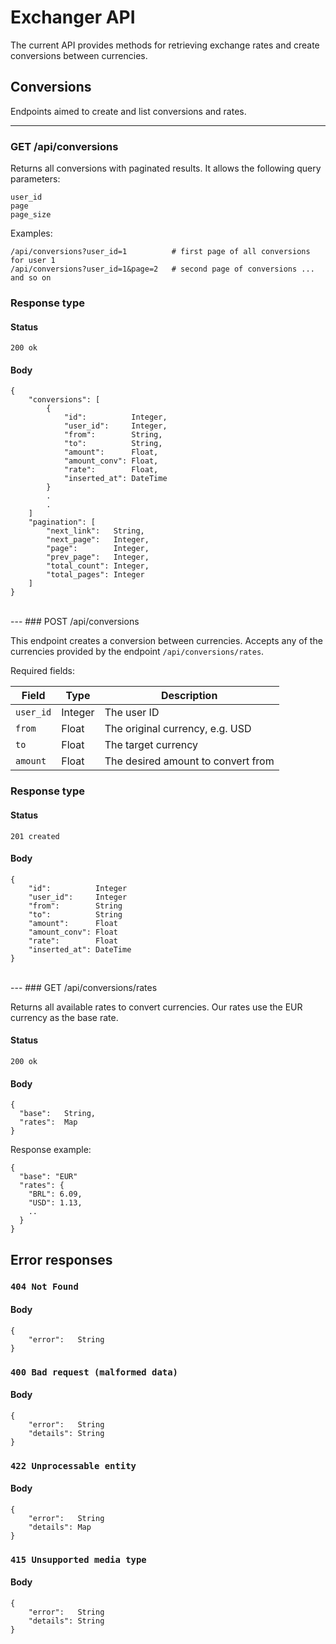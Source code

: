 # Exchanger API

The current API provides methods for retrieving exchange rates and create conversions between currencies.


## Conversions

Endpoints aimed to create and list conversions and rates.
<br />

---
### GET /api/conversions

Returns all conversions with paginated results. It allows the following query parameters:

```
user_id
page
page_size
```
Examples:

```
/api/conversions?user_id=1          # first page of all conversions for user 1
/api/conversions?user_id=1&page=2   # second page of conversions ... and so on
```

### Response type

#### Status
`200 ok`

#### Body
```
{
    "conversions": [
        {
            "id":          Integer,
            "user_id":     Integer,
            "from":        String,
            "to":          String,
            "amount":      Float,
            "amount_conv": Float,
            "rate":        Float,
            "inserted_at": DateTime
        }
        .
        .
    ]
    "pagination": [
        "next_link":   String,
        "next_page":   Integer,
        "page":        Integer,
        "prev_page":   Integer,
        "total_count": Integer,
        "total_pages": Integer
    ]
}
```
<br />
---
### POST /api/conversions

This endpoint creates a conversion between currencies. Accepts any of
the currencies provided by the endpoint `/api/conversions/rates`.

Required fields:

<table>
  <thead>
    <tr>
        <th>Field</th>
        <th>Type</th>
        <th>Description</th>
    </tr>
  </thead>
  <tbody>
    <tr>
        <td><code>user_id</code></td>
        <td>Integer</td>
        <td>The user ID</td>
    </tr>
    <tr>
        <td><code>from</code></td>
        <td>Float</td>
        <td>The original currency, e.g. USD</td>
    </tr>
    <tr>
        <td><code>to</code></td>
        <td>Float</td>
        <td>The target currency</td>
    </tr>
    <tr>
        <td><code>amount</code></td>
        <td>Float</td>
        <td>The desired amount to convert from</td>
    </tr>
  </tbody>
</table>

### Response type

#### Status
`201 created`

#### Body
```
{
    "id":          Integer
    "user_id":     Integer
    "from":        String
    "to":          String
    "amount":      Float
    "amount_conv": Float
    "rate":        Float
    "inserted_at": DateTime
}
```

<br />
---
### GET /api/conversions/rates

Returns all available rates to convert currencies. Our rates
use the EUR currency as the base rate.

#### Status
`200 ok`

#### Body

```
{
  "base":   String,
  "rates":  Map
}
```

Response example:

```
{
  "base": "EUR"
  "rates": {
    "BRL": 6.09,
    "USD": 1.13,
    ..
  }
}
```

## Error responses

### `404 Not Found`

#### Body
```
{
    "error":   String
}
```

### `400 Bad request (malformed data)`

#### Body
```
{
    "error":   String
    "details": String
}
```

### `422 Unprocessable entity`

#### Body
```
{
    "error":   String
    "details": Map
}
```

### `415 Unsupported media type`

#### Body
```
{
    "error":   String
    "details": String
}
```

